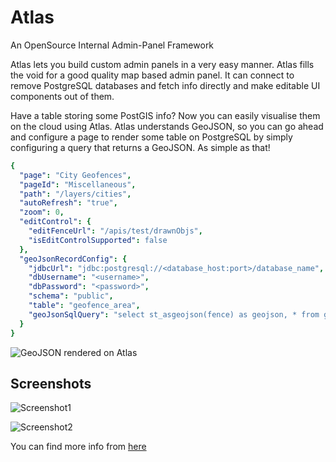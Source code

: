 # Atlas
An OpenSource Internal Admin-Panel Framework

Atlas lets you build custom admin panels in a very easy manner. Atlas fills the void for a good quality map based admin panel. It can connect to remove PostgreSQL databases and fetch info directly and make editable UI components out of them. 

Have a table storing some PostGIS info? Now you can easily visualise them on the cloud using Atlas. Atlas understands GeoJSON, so you can go ahead and configure a page to render some table on PostgreSQL by simply configuring a query that returns a GeoJSON. As simple as that! 

```yaml
{
  "page": "City Geofences",
  "pageId": "Miscellaneous",
  "path": "/layers/cities",
  "autoRefresh": "true",
  "zoom": 0,
  "editControl": {
    "editFenceUrl": "/apis/test/drawnObjs",
    "isEditControlSupported": false
  },
  "geoJsonRecordConfig": {
    "jdbcUrl": "jdbc:postgresql://<database_host:port>/database_name",
    "dbUsername": "<username>",
    "dbPassword": "<password>",
    "schema": "public",
    "table": "geofence_area",
    "geoJsonSqlQuery": "select st_asgeojson(fence) as geojson, * from geofence_area where ST_DWithin(fence::geography, ST_MakePoint($lon,$lat)::geography, $radius)"
  }
}
```
 
![GeoJSON rendered on Atlas](https://upload.bounce.bike/images/c1218a90-7a5c-488c-9799-4ae16c8e5754)

## Screenshots 

![Screenshot1](https://upload.bounce.bike/images/dc3539b7-1216-4b6a-858d-e0e409cb7b4c)

![Screenshot2](https://upload.bounce.bike/images/25ca396e-e9c7-418b-80e7-4a25adc5cde4)

You can find more info from [here](https://github.com/bounceshare/atlas/wiki)

